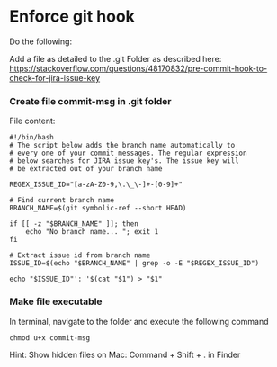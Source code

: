 # Enforce git hook
Do the following:

Add a file as detailed to the .git Folder as described here: 
https://stackoverflow.com/questions/48170832/pre-commit-hook-to-check-for-jira-issue-key

### Create file commit-msg in .git folder

File content:
```
#!/bin/bash
# The script below adds the branch name automatically to
# every one of your commit messages. The regular expression
# below searches for JIRA issue key's. The issue key will
# be extracted out of your branch name

REGEX_ISSUE_ID="[a-zA-Z0-9,\.\_\-]+-[0-9]+"

# Find current branch name
BRANCH_NAME=$(git symbolic-ref --short HEAD)

if [[ -z "$BRANCH_NAME" ]]; then
    echo "No branch name... "; exit 1
fi

# Extract issue id from branch name
ISSUE_ID=$(echo "$BRANCH_NAME" | grep -o -E "$REGEX_ISSUE_ID")

echo "$ISSUE_ID"': '$(cat "$1") > "$1"
```

### Make file executable
In terminal, navigate to the folder and execute the following command
````
chmod u+x commit-msg
````


Hint: Show hidden files on Mac: Command + Shift + . in Finder



